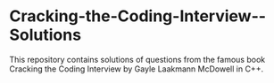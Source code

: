 # Cracking-the-Coding-Interview--Solutions
This repository contains solutions of questions from the famous book Cracking the Coding Interview by Gayle Laakmann McDowell in C++.
